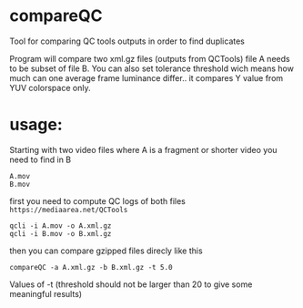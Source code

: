 # compareQC
Tool for comparing QC tools outputs in order to find duplicates

Program will compare two xml.gz files (outputs from QCTools) file A needs to be subset of file B. You can also set tolerance threshold wich means how much can one average frame luminance differ.. it compares Y value from YUV colorspace only.



# usage:

Starting with two video files where A is a fragment or shorter video you need to find in B

```
A.mov
B.mov
```

first you need to compute QC logs of both files ```https://mediaarea.net/QCTools```

```
qcli -i A.mov -o A.xml.gz
qcli -i B.mov -o B.xml.gz
```

then you can compare gzipped files direcly like this 


```
compareQC -a A.xml.gz -b B.xml.gz -t 5.0
```

Values of -t (threshold should not be larger than 20 to give some meaningful results) 
